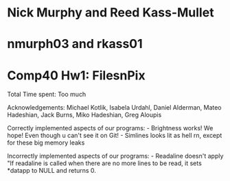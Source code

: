 # Nick Murphy and Reed Kass-Mullet
# nmurph03 and rkass01
# Comp40 Hw1: FilesnPix


Total Time spent: Too much

Acknowledgements:
Michael Kotlik,
Isabela Urdahl,
Daniel Alderman,
Mateo Hadeshian,
Jack Burns,
Miko Hadeshian,
Greg Aloupis


Correctly implemented aspects of our programs:
    - Brightness works! We hope! Even though u can't see it on Git!
    - Simlines looks lit as hell rn, except for these big memory leaks

Incorrectly implemented aspects of our programs:
    - Readaline doesn't apply "If readaline is called when there are no more lines to be read, 
        it sets *datapp to NULL and returns 0.
